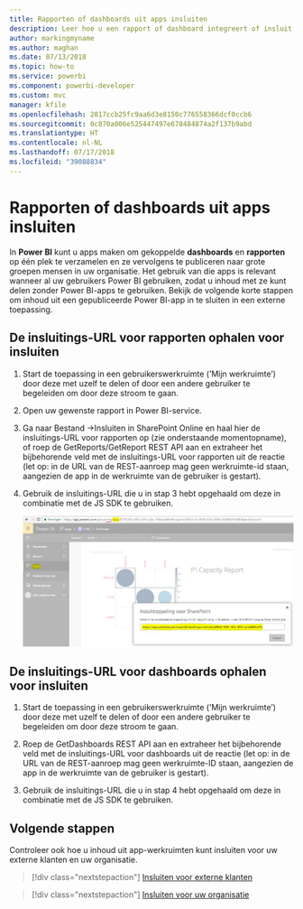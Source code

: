 ```yaml
---
title: Rapporten of dashboards uit apps insluiten
description: Leer hoe u een rapport of dashboard integreert of insluit vanuit een Power BI-app en niet vanuit een app-werkruimte.
author: markingmyname
ms.author: maghan
ms.date: 07/13/2018
ms.topic: how-to
ms.service: powerbi
ms.component: powerbi-developer
ms.custom: mvc
manager: kfile
ms.openlocfilehash: 2817ccb25fc9aa6d3e8150c776558366dcf0ccb6
ms.sourcegitcommit: 0c870a006e525447497e678484874a2f137b9abd
ms.translationtype: HT
ms.contentlocale: nl-NL
ms.lasthandoff: 07/17/2018
ms.locfileid: "39088834"
---
```

# <a name="embed-reports-or-dashboards-from-apps"></a>Rapporten of dashboards uit apps insluiten

In **Power BI** kunt u apps maken om gekoppelde **dashboards** en **rapporten** op één plek te verzamelen en ze vervolgens te publiceren naar grote groepen mensen in uw organisatie. Het gebruik van die apps is relevant wanneer al uw gebruikers Power BI gebruiken, zodat u inhoud met ze kunt delen zonder Power BI-apps te gebruiken. Bekijk de volgende korte stappen om inhoud uit een gepubliceerde Power BI-app in te sluiten in een externe toepassing.

## <a name="how-to-grab-report-embed-url-for-embedding"></a>De insluitings-URL voor rapporten ophalen voor insluiten

1. Start de toepassing in een gebruikerswerkruimte (’Mijn werkruimte’) door deze met uzelf te delen of door een andere gebruiker te begeleiden om door deze stroom te gaan.

2. Open uw gewenste rapport in Power BI-service.

3. Ga naar Bestand ->Insluiten in SharePoint Online en haal hier de insluitings-URL voor rapporten op (zie onderstaande momentopname), of roep de GetReports/GetReport REST API aan en extraheer het bijbehorende veld met de insluitings-URL voor rapporten uit de reactie (let op: in de URL van de REST-aanroep mag geen werkruimte-id staan, aangezien de app in de werkruimte van de gebruiker is gestart).

4. Gebruik de insluitings-URL die u in stap 3 hebt opgehaald om deze in combinatie met de JS SDK te gebruiken.

    ![Insluiten vanuit apps](media/embed-from-apps/embed-from-app.png)

## <a name="how-to-grab-dashboard-embed-url-for-embedding"></a>De insluitings-URL voor dashboards ophalen voor insluiten

1. Start de toepassing in een gebruikerswerkruimte (’Mijn werkruimte’) door deze met uzelf te delen of door een andere gebruiker te begeleiden om door deze stroom te gaan.

2. Roep de GetDashboards REST API aan en extraheer het bijbehorende veld met de insluitings-URL voor dashboards uit de reactie (let op: in de URL van de REST-aanroep mag geen werkruimte-ID staan, aangezien de app in de werkruimte van de gebruiker is gestart).

3. Gebruik de insluitings-URL die u in stap 4 hebt opgehaald om deze in combinatie met de JS SDK te gebruiken.

## <a name="next-steps"></a>Volgende stappen

Controleer ook hoe u inhoud uit app-werkruimten kunt insluiten voor uw externe klanten en uw organisatie.

> [!div class="nextstepaction"]
>[Insluiten voor externe klanten](embed-sample-for-customers.md)

> [!div class="nextstepaction"]
>[Insluiten voor uw organisatie](embed-sample-for-your-organization.md)